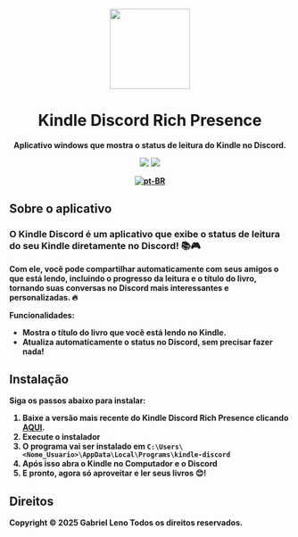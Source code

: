 <br>

<div align="center">

<img src="https://i.postimg.cc/QCCNWkqQ/vasco.png" width="144"/>

  <h1 align="center">Kindle Discord Rich Presence</h1>

  <p align="center">
    <strong>Aplicativo windows que mostra o status de leitura do Kindle no Discord.
  </p>

<img src="https://i.postimg.cc/Gh3gGgGw/exemplo1.png"/>
<img src="https://i.postimg.cc/6pyH17MM/exemplo3.png"/>

[![pt-BR](https://img.shields.io/badge/lang-pt--BR-green.svg)](./docs/README.pt-BR.md)

</div>

## <a name="contributing"> Sobre o aplicativo

### <h3>O Kindle Discord é um aplicativo que exibe o status de leitura do seu Kindle diretamente no Discord! 📚🎮</h3>

Com ele, você pode compartilhar automaticamente com seus amigos o que está lendo, incluindo o progresso da leitura e o título do livro, tornando suas conversas no Discord mais interessantes e personalizadas. 🔥

Funcionalidades:
<ul>
  <li>Mostra o título do livro que você está lendo no Kindle.</li>
  <li>Atualiza automaticamente o status no Discord, sem precisar fazer nada!</li>
</ul>

## Instalação

Siga os passos abaixo para instalar:

1. Baixe a versão mais recente do Kindle Discord Rich Presence clicando [AQUI](https://github.com/GxbrielLeno/kindle-discord-rich-presence/raw/refs/heads/main/kindle-discord-setup-1.0.2.exe).
2. Execute o instalador
4. O programa vai ser instalado em `C:\Users\<Nome_Usuario>\AppData\Local\Programs\kindle-discord`
5. Após isso abra o Kindle no Computador e o Discord
6. E pronto, agora só aproveitar e ler seus livros 😊!

## Direitos

Copyright © 2025 <strong>Gabriel Leno</strong> Todos os direitos reservados.
